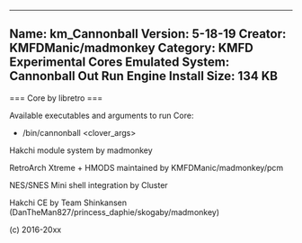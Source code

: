 -----------------------
Name: km_Cannonball
Version: 5-18-19
Creator: KMFDManic/madmonkey
Category: KMFD Experimental Cores
Emulated System: Cannonball Out Run Engine
Install Size: 134 KB
-----------------------
=== Core by libretro ===

Available executables and arguments to run Core:
- /bin/cannonball <rom> <clover_args>

Hakchi module system by madmonkey

RetroArch Xtreme + HMODS maintained by KMFDManic/madmonkey/pcm

NES/SNES Mini shell integration by Cluster

Hakchi CE by Team Shinkansen (DanTheMan827/princess_daphie/skogaby/madmonkey)

(c) 2016-20xx
